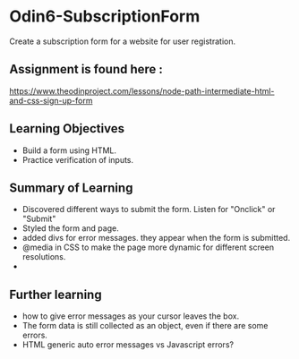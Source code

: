 # Odin6-SubscriptionForm
Create a subscription form for a website for user registration.


## Assignment is found here : 
https://www.theodinproject.com/lessons/node-path-intermediate-html-and-css-sign-up-form



## Learning Objectives
* Build a form using HTML.
* Practice verification of inputs.

## Summary of Learning
* Discovered different ways to submit the form.  Listen for "Onclick" or "Submit"
* Styled the form and page.
* added divs for error messages.  they appear when the form is submitted.
* @media in CSS to make the page more dynamic for different screen resolutions.
* 


## Further learning
* how to give error messages as your cursor leaves the box. 
* The form data is still collected as an object, even if there are some errors. 
* HTML generic auto error messages vs Javascript errors?   